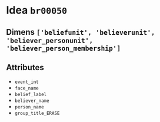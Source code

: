 # Idea `br00050`

## Dimens `['beliefunit', 'believerunit', 'believer_personunit', 'believer_person_membership']`

## Attributes
- `event_int`
- `face_name`
- `belief_label`
- `believer_name`
- `person_name`
- `group_title_ERASE`
